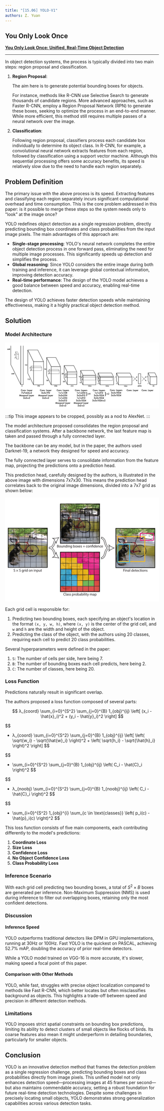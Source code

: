 ```yaml
---
title: "[15.06] YOLO-V1"
authors: Z. Yuan
---
```


## You Only Look Once

[**You Only Look Once: Unified, Real-Time Object Detection**](https://arxiv.org/abs/1506.02640)

---

In object detection systems, the process is typically divided into two main steps: region proposal and classification.

1. **Region Proposal**:

   The aim here is to generate potential bounding boxes for objects.

   For instance, methods like R-CNN use Selective Search to generate thousands of candidate regions. More advanced approaches, such as Faster R-CNN, employ a Region Proposal Network (RPN) to generate these boxes, seeking to optimize the process in an end-to-end manner. While more efficient, this method still requires multiple passes of a neural network over the image.

2. **Classification**:

   Following region proposal, classifiers process each candidate box individually to determine its object class. In R-CNN, for example, a convolutional neural network extracts features from each region, followed by classification using a support vector machine. Although this sequential processing offers some accuracy benefits, its speed is relatively slow due to the need to handle each region separately.

## Problem Definition

The primary issue with the above process is its speed. Extracting features and classifying each region separately incurs significant computational overhead and time consumption. This is the core problem addressed in this paper: is it possible to merge these steps so the system needs only to "look" at the image once?

YOLO redefines object detection as a single regression problem, directly predicting bounding box coordinates and class probabilities from the input image pixels. The main advantages of this approach are:

- **Single-stage processing**: YOLO's neural network completes the entire object detection process in one forward pass, eliminating the need for multiple image processes. This significantly speeds up detection and simplifies the process.
- **Global reasoning**: Since YOLO considers the entire image during both training and inference, it can leverage global contextual information, improving detection accuracy.
- **Real-time performance**: The design of the YOLO model achieves a good balance between speed and accuracy, enabling real-time detection.

The design of YOLO achieves faster detection speeds while maintaining effectiveness, making it a highly practical object detection method.

## Solution

### Model Architecture

![model architecture](./img/img2.jpg)

:::tip
This image appears to be cropped, possibly as a nod to AlexNet.
:::

The model architecture proposed consolidates the region proposal and classification systems. After a backbone network, the last feature map is taken and passed through a fully connected layer.

The backbone can be any model, but in the paper, the authors used Darknet-19, a network they designed for speed and accuracy.

The fully connected layer serves to consolidate information from the feature map, projecting the predictions onto a prediction head.

This prediction head, carefully designed by the authors, is illustrated in the above image with dimensions 7x7x30. This means the prediction head correlates back to the original image dimensions, divided into a 7x7 grid as shown below:

![model design](./img/img1.jpg)

Each grid cell is responsible for:

1. Predicting two bounding boxes, each specifying an object's location in the format `(x, y, w, h)`, where `(x, y)` is the center of the grid cell, and `w` and `h` are the width and height of the object.
2. Predicting the class of the object, with the authors using 20 classes, requiring each cell to predict 20 class probabilities.

Several hyperparameters were defined in the paper:

1. `S`: The number of cells per side, here being 7.
2. `B`: The number of bounding boxes each cell predicts, here being 2.
3. `C`: The number of classes, here being 20.

### Loss Function

Predictions naturally result in significant overlap.

The authors proposed a loss function composed of several parts:

$$
λ_{coord} \sum_{i=0}^{S^2} \sum_{j=0}^{B} 1_{obj}^{ij} \left[ (x_i - \hat{x}_i)^2 + (y_i - \hat{y}_i)^2 \right]
$$

$$
+ λ_{coord} \sum_{i=0}^{S^2} \sum_{j=0}^{B} 1_{obj}^{ij} \left[ \left( \sqrt{w_i} - \sqrt{\hat{w}_i} \right)^2 + \left( \sqrt{h_i} - \sqrt{\hat{h}_i} \right)^2 \right]
$$

$$
+ \sum_{i=0}^{S^2} \sum_{j=0}^{B} 1_{obj}^{ij} \left( C_i - \hat{C}_i \right)^2
$$

$$
+ λ_{noobj} \sum_{i=0}^{S^2} \sum_{j=0}^{B} 1_{noobj}^{ij} \left( C_i - \hat{C}_i \right)^2
$$

$$
+ \sum_{i=0}^{S^2} 1_{obj}^{i} \sum_{c \in \text{classes}} \left( p_i(c) - \hat{p}_i(c) \right)^2
$$

This loss function consists of five main components, each contributing differently to the model's predictions:

1. **Coordinate Loss**
2. **Size Loss**
3. **Confidence Loss**
4. **No Object Confidence Loss**
5. **Class Probability Loss**

### Inference Scenario

With each grid cell predicting two bounding boxes, a total of $S^2 \times B$ boxes are generated per inference. Non-Maximum Suppression (NMS) is used during inference to filter out overlapping boxes, retaining only the most confident detections.

### Discussion

#### Inference Speed

YOLO outperforms traditional detectors like DPM in GPU implementations, running at 30Hz or 100Hz. Fast YOLO is the quickest on PASCAL, achieving 52.7% mAP, doubling the accuracy of prior real-time detectors.

While a YOLO model trained on VGG-16 is more accurate, it's slower, making speed a focal point of this paper.

#### Comparison with Other Methods

YOLO, while fast, struggles with precise object localization compared to methods like Fast R-CNN, which better locates but often misclassifies background as objects. This highlights a trade-off between speed and precision in different detection methods.

### Limitations

YOLO imposes strict spatial constraints on bounding box predictions, limiting its ability to detect clusters of small objects like flocks of birds. Its coarse features also mean it might underperform in detailing boundaries, particularly for smaller objects.

## Conclusion

YOLO is an innovative detection method that frames the detection problem as a single regression challenge, predicting bounding boxes and class probabilities directly from image pixels. This unified model not only enhances detection speed—processing images at 45 frames per second—but also maintains commendable accuracy, setting a robust foundation for future real-time detection technologies. Despite some challenges in precisely locating small objects, YOLO demonstrates strong generalization capabilities across various detection tasks.

